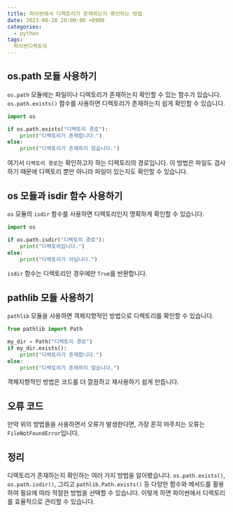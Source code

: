 ```yaml
---
title: 파이썬에서 디렉토리가 존재하는지 확인하는 방법
date: 2023-08-28 20:00:00 +0900
categories:
  - python
tags:
  파이썬디렉토리
---
```


## os.path 모듈 사용하기

`os.path` 모듈에는 파일이나 디렉토리가 존재하는지 확인할 수 있는 함수가 있습니다. `os.path.exists()` 함수를 사용하면 디렉토리가 존재하는지 쉽게 확인할 수 있습니다.

```python
import os

if os.path.exists("디렉토리 경로"):
    print("디렉토리가 존재합니다.")
else:
    print("디렉토리가 존재하지 않습니다.")
```

여기서 `디렉토리 경로`는 확인하고자 하는 디렉토리의 경로입니다. 이 방법은 파일도 검사하기 때문에 디렉토리 뿐만 아니라 파일이 있는지도 확인할 수 있습니다.

## os 모듈과 isdir 함수 사용하기

`os` 모듈의 `isdir` 함수를 사용하면 디렉토리인지 명확하게 확인할 수 있습니다.

```python
import os

if os.path.isdir("디렉토리 경로"):
    print("디렉토리입니다.")
else:
    print("디렉토리가 아닙니다.")
```

`isdir` 함수는 디렉토리인 경우에만 `True`를 반환합니다.

## pathlib 모듈 사용하기

`pathlib` 모듈을 사용하면 객체지향적인 방법으로 디렉토리를 확인할 수 있습니다.

```python
from pathlib import Path

my_dir = Path("디렉토리 경로")
if my_dir.exists():
    print("디렉토리가 존재합니다.")
else:
    print("디렉토리가 존재하지 않습니다.")
```

객체지향적인 방법은 코드를 더 깔끔하고 재사용하기 쉽게 만듭니다.

## 오류 코드

만약 위의 방법들을 사용하면서 오류가 발생한다면, 가장 흔히 마주치는 오류는 `FileNotFoundError`입니다.

## 정리

디렉토리가 존재하는지 확인하는 여러 가지 방법을 알아봤습니다. `os.path.exists()`, `os.path.isdir()`, 그리고 `pathlib.Path.exists()` 등 다양한 함수와 메서드를 활용하여 필요에 따라 적절한 방법을 선택할 수 있습니다. 이렇게 하면 파이썬에서 디렉토리를 효율적으로 관리할 수 있습니다.